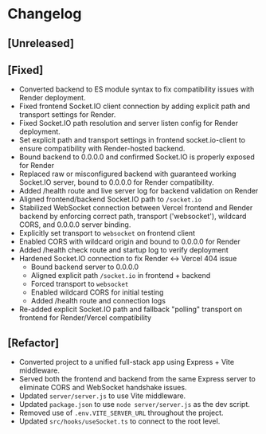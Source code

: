 # Changelog

## [Unreleased]

## [Fixed]
- Converted backend to ES module syntax to fix compatibility issues with Render deployment.
- Fixed frontend Socket.IO client connection by adding explicit path and transport settings for Render.
- Fixed Socket.IO path resolution and server listen config for Render deployment.
- Set explicit path and transport settings in frontend socket.io-client to ensure compatibility with Render-hosted backend.
- Bound backend to 0.0.0.0 and confirmed Socket.IO is properly exposed for Render
- Replaced raw or misconfigured backend with guaranteed working Socket.IO server, bound to 0.0.0.0 for Render compatibility.
- Added /health route and live server log for backend validation on Render
- Aligned frontend/backend Socket.IO path to `/socket.io`
- Stabilized WebSocket connection between Vercel frontend and Render backend
  by enforcing correct path, transport ('websocket'), wildcard CORS, and 0.0.0.0 server binding.
- Explicitly set transport to `websocket` on frontend client
- Enabled CORS with wildcard origin and bound to 0.0.0.0 for Render
- Added /health check route and startup log to verify deployment
- Hardened Socket.IO connection to fix Render <-> Vercel 404 issue
  - Bound backend server to 0.0.0.0
  - Aligned explicit path `/socket.io` in frontend + backend
  - Forced transport to `websocket`
  - Enabled wildcard CORS for initial testing
  - Added /health route and connection logs
- Re-added explicit Socket.IO path and fallback "polling" transport on frontend for Render/Vercel compatibility

## [Refactor]
- Converted project to a unified full-stack app using Express + Vite middleware.
- Served both the frontend and backend from the same Express server to eliminate CORS and WebSocket handshake issues.
- Updated `server/server.js` to use Vite middleware.
- Updated `package.json` to use `node server/server.js` as the dev script.
- Removed use of `.env.VITE_SERVER_URL` throughout the project.
- Updated `src/hooks/useSocket.ts` to connect to the root level.
